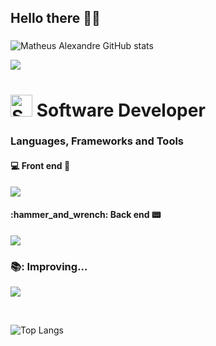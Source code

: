 ## Hello there 👋🏻
### 

![Matheus Alexandre GitHub stats](https://github-readme-stats.vercel.app/api?username=MatheusABA&show_icons=true&theme=synthwave&rank_icon=github&ring_color=ca58ed&hide=prs,issues)



![](https://skillicons.dev/icons?i=linux,vscode,idea,git)

# <a href="https://www.linkedin.com/in/matheus-alexandre-b69ab3224"><img src="https://skillicons.dev/icons?i=linkedin" width="35" height="35" alt="Social" ></a> Software Developer 

<h3> Languages, Frameworks and Tools  </h3>

<h4> 💻 Front end 📱 </h4>

![](https://skillicons.dev/icons?i=js,ts,html,css,react,vite,tailwind,materialui,figma&perline=10)

<h4> :hammer_and_wrench: Back end 📟</h4>

![](https://skillicons.dev/icons?i=java,spring,hibernate,maven,nodejs,nestjs,express,npm,yarn,python,fastapi,postgres,mongodb,mysql,aws,docker,jest,rabbitmq,raspberrypi&perline=10)


### 📚: Improving... 

![](https://skillicons.dev/icons?i=c,kotlin,go,graphql,angular,redis,kubernetes,terraform,kafka,jenkins,grafana,prometheus,&perline=10)

<br>

![Top Langs](https://github-readme-stats.vercel.app/api/top-langs/?username=MatheusABA&theme=vision-friendly-dark&layout=compact)
